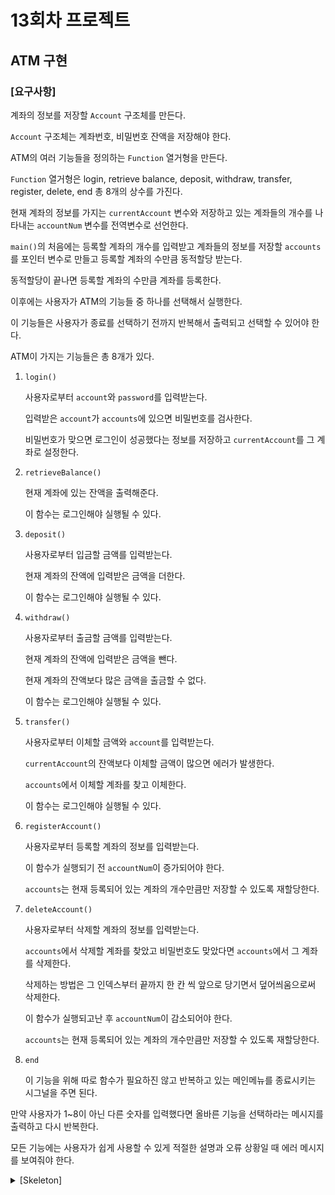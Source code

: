 # 13회차 프로젝트

## ATM 구현

### [요구사항]

계좌의 정보를 저장할 `Account` 구조체를 만든다.

`Account` 구조체는 계좌번호, 비밀번호 잔액을 저장해야 한다.

ATM의 여러 기능들을 정의하는 `Function` 열거형을 만든다.

`Function` 열거형은 login, retrieve balance, deposit, withdraw, transfer, register, delete, end 총 8개의 상수를 가진다.

현재 계좌의 정보를 가지는 `currentAccount` 변수와 저장하고 있는 계좌들의 개수를 나타내는 `accountNum` 변수를 전역변수로 선언한다.

`main()`의 처음에는 등록할 계좌의 개수를 입력받고 계좌들의 정보를 저장할 `accounts`를 포인터 변수로 만들고 등록할 계좌의 수만큼 동적할당 받는다.

동적할당이 끝나면 등록할 계좌의 수만큼 계좌를 등록한다.

이후에는 사용자가 ATM의 기능들 중 하나를 선택해서 실행한다.

이 기능들은 사용자가 종료를 선택하기 전까지 반복해서 출력되고 선택할 수 있어야 한다.

ATM이 가지는 기능들은 총 8개가 있다.

1. `login()`

   사용자로부터 `account`와 `password`를 입력받는다.

   입력받은 `account`가 `accounts`에 있으면 비밀번호를 검사한다.

   비밀번호가 맞으면 로그인이 성공했다는 정보를 저장하고 `currentAccount`를 그 계좌로 설정한다.

2. `retrieveBalance()`

   현재 계좌에 있는 잔액을 출력해준다.

   이 함수는 로그인해야 실행될 수 있다.

3. `deposit()`

   사용자로부터 입금할 금액를 입력받는다.

   현재 계좌의 잔액에 입력받은 금액을 더한다.

   이 함수는 로그인해야 실행될 수 있다.

4. `withdraw()`

   사용자로부터 출금할 금액를 입력받는다.

   현재 계좌의 잔액에 입력받은 금액을 뺀다.

   현재 계좌의 잔액보다 많은 금액을 출금할 수 없다.

   이 함수는 로그인해야 실행될 수 있다.

5. `transfer()`

   사용자로부터 이체할 금액와 `account`를 입력받는다.

   `currentAccount`의 잔액보다 이체할 금액이 많으면 에러가 발생한다.

   `accounts`에서 이체할 계좌를 찾고 이체한다.

   이 함수는 로그인해야 실행될 수 있다.

6. `registerAccount()`

   사용자로부터 등록할 계좌의 정보를 입력받는다.

   이 함수가 실행되기 전 `accountNum`이 증가되어야 한다.

   `accounts`는 현재 등록되어 있는 계좌의 개수만큼만 저장할 수 있도록 재할당한다.

7. `deleteAccount()`

   사용자로부터 삭제할 계좌의 정보를 입력받는다.

   `accounts`에서 삭제할 계좌를 찾았고 비밀번호도 맞았다면 `accounts`에서 그 계좌를 삭제한다.

   삭제하는 방법은 그 인덱스부터 끝까지 한 칸 씩 앞으로 당기면서 덮어씌움으로써 삭제한다.

   이 함수가 실행되고난 후 `accountNum`이 감소되어야 한다.

   `accounts`는 현재 등록되어 있는 계좌의 개수만큼만 저장할 수 있도록 재할당한다.

8. `end`

   이 기능을 위해 따로 함수가 필요하진 않고 반복하고 있는 메인메뉴를 종료시키는 시그널을 주면 된다.

만약 사용자가 1~8이 아닌 다른 숫자를 입력했다면 올바른 기능을 선택하라는 메시지를 출력하고 다시 반복한다.

모든 기능에는 사용자가 쉽게 사용할 수 있게 적절한 설명과 오류 상황일 때 에러 메시지를 보여줘야 한다.

<details>
<summary>[Skeleton]</summary>

```C
#include <stdio.h>
#include <stdlib.h>
#include <string.h>
#define MAX_LEN 30

typedef struct Account {
    char password[MAX_LEN];
    char account[MAX_LEN];
    int balance;
} Account;

typedef enum Function {
    LOGIN = 1, RETRIEVE_BALANCE, DEPOSIT, WITHDRAW, TRANSFER, REGISTER, DELETE, END
} Function;

Account currentAccount;
int accountNum;

void login(Account *accounts, int *isLogin) {
    //TODO
}

void retrieveBalance() {
    //TODO
}

void deposit() {
    //TODO
}

void withdraw() {
    //TODO
}

void transfer(Account *accounts) {
    //TODO
}

void registerAccount(Account *accounts, int index) {
    //TODO
}

void deleteAccount(Account *accounts) {
    //TODO
}

int main() {
    printf("==========[Bank System]==========\n\n");
    printf("등록할 계좌 수를 입력해주세요: ");
    scanf("%d", &accountNum);
    Account *accounts = (Account *)malloc(accountNum * sizeof(Account));
    printf("총 %d개의 계좌를 등록할 수 있습니다\n\n", accountNum);

    for (int i = 0; i < accountNum; i++) {
        //TODO
        printf("\n");
    }

    Function function;
    int isLogin = 0;
    for (int repeat = 1; repeat != 0;) {
        printf("==========[Main Menu]==========\n");
        printf("현재 계좌: %s\n", currentAccount.account);
        printf("1. 로그인(계좌 변경)\n");
        printf("2. 잔액 조회\n");
        printf("3. 입금\n");
        printf("4. 출금\n");
        printf("5. 이체\n");
        printf("6. 계좌 등록\n");
        printf("7. 계좌 삭제\n");
        printf("8. 종료\n");
        printf("원하는 기능을 입력해주세요: ");
        scanf("%d", &function);

        switch (function) {
            case LOGIN:
                //TODO
                break;
            case RETRIEVE_BALANCE:
                //TODO
                break;
            case DEPOSIT:
                //TODO
                break;
            case WITHDRAW:
                //TODO
                break;
            case TRANSFER:
                //TODO
                break;
            case REGISTER:
                //TODO
                break;
            case DELETE:
                //TODO
                break;
            case END:
                //TODO
                break;
            default:
                printf("올바른 기능을 선택해주세요\n");
                break;
        }
        printf("\n");
    }

    free(accounts);
    return 0;
}

```

</details>
